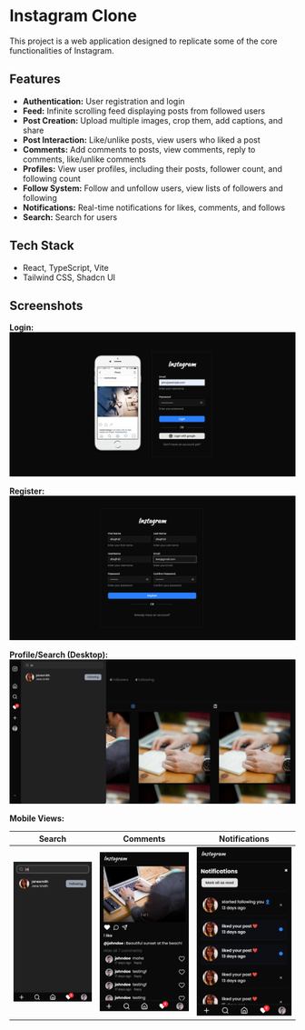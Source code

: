 # Instagram Clone

This project is a web application designed to replicate some of the core functionalities of Instagram.

## Features

- **Authentication:** User registration and login
- **Feed:** Infinite scrolling feed displaying posts from followed users
- **Post Creation:** Upload multiple images, crop them, add captions, and share
- **Post Interaction:** Like/unlike posts, view users who liked a post
- **Comments:** Add comments to posts, view comments, reply to comments, like/unlike comments
- **Profiles:** View user profiles, including their posts, follower count, and following count
- **Follow System:** Follow and unfollow users, view lists of followers and following
- **Notifications:** Real-time notifications for likes, comments, and follows
- **Search:** Search for users

## Tech Stack

- React, TypeScript, Vite
- Tailwind CSS, Shadcn UI

## Screenshots

**Login:**
![Login Screen](./src/assets/screenshots/login.png)

**Register:**
![Register Screen](./src/assets/screenshots/register.png)

**Profile/Search (Desktop):**
![Profile and Search Desktop](./src/assets/screenshots/search.png)

**Mobile Views:**

|                           Search                            |                            Comments                             |                              Notifications                               |
| :---------------------------------------------------------: | :-------------------------------------------------------------: | :----------------------------------------------------------------------: |
| ![Search Mobile](./src/assets/screenshots/searchMobile.png) | ![Comments Mobile](./src/assets/screenshots/commentsMobile.png) | ![Notifications Mobile](./src/assets/screenshots/notificaitonMobile.png) |
